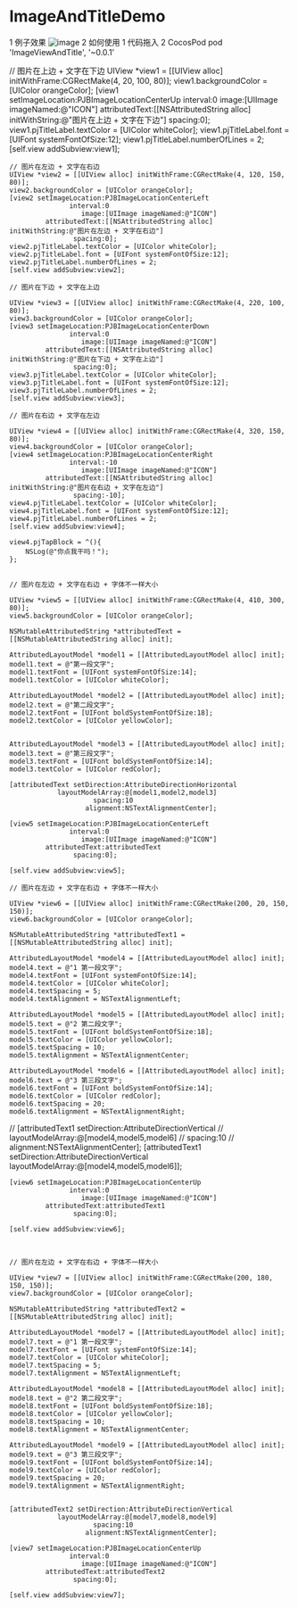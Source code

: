 # ImageAndTitleDemo
 1 例子效果
 ![image](https://github.com/evernoteHW/ImageAndTitleDemo/blob/master/demo.png)
 2 如何使用 
 1 代码拖入
 2 CocosPod
 pod 'ImageViewAndTitle', '~0.0.1'
 
 // 图片在上边 + 文字在下边
    UIView *view1 = [[UIView alloc] initWithFrame:CGRectMake(4, 20, 100, 80)];
    view1.backgroundColor = [UIColor orangeColor];
    [view1 setImageLocation:PJBImageLocationCenterUp
                   interval:0
                      image:[UIImage imageNamed:@"ICON"]
             attributedText:[[NSAttributedString alloc] initWithString:@"图片在上边 + 文字在下边"]
                    spacing:0];
    view1.pjTitleLabel.textColor = [UIColor whiteColor];
    view1.pjTitleLabel.font = [UIFont systemFontOfSize:12];
    view1.pjTitleLabel.numberOfLines = 2;
    [self.view addSubview:view1];
    
    // 图片在左边 + 文字在右边
    UIView *view2 = [[UIView alloc] initWithFrame:CGRectMake(4, 120, 150, 80)];
    view2.backgroundColor = [UIColor orangeColor];
    [view2 setImageLocation:PJBImageLocationCenterLeft
                   interval:0
                      image:[UIImage imageNamed:@"ICON"]
             attributedText:[[NSAttributedString alloc] initWithString:@"图片在左边 + 文字在右边"]
                    spacing:0];
    view2.pjTitleLabel.textColor = [UIColor whiteColor];
    view2.pjTitleLabel.font = [UIFont systemFontOfSize:12];
    view2.pjTitleLabel.numberOfLines = 2;
    [self.view addSubview:view2];
    
    // 图片在下边 + 文字在上边
    
    UIView *view3 = [[UIView alloc] initWithFrame:CGRectMake(4, 220, 100, 80)];
    view3.backgroundColor = [UIColor orangeColor];
    [view3 setImageLocation:PJBImageLocationCenterDown
                   interval:0
                      image:[UIImage imageNamed:@"ICON"]
             attributedText:[[NSAttributedString alloc] initWithString:@"图片在下边 + 文字在上边"]
                    spacing:0];
    view3.pjTitleLabel.textColor = [UIColor whiteColor];
    view3.pjTitleLabel.font = [UIFont systemFontOfSize:12];
    view3.pjTitleLabel.numberOfLines = 2;
    [self.view addSubview:view3];
    
    // 图片在右边 + 文字在左边
    
    UIView *view4 = [[UIView alloc] initWithFrame:CGRectMake(4, 320, 150, 80)];
    view4.backgroundColor = [UIColor orangeColor];
    [view4 setImageLocation:PJBImageLocationCenterRight
                   interval:-10
                      image:[UIImage imageNamed:@"ICON"]
             attributedText:[[NSAttributedString alloc] initWithString:@"图片在右边 + 文字在左边"]
                    spacing:-10];
    view4.pjTitleLabel.textColor = [UIColor whiteColor];
    view4.pjTitleLabel.font = [UIFont systemFontOfSize:12];
    view4.pjTitleLabel.numberOfLines = 2;
    [self.view addSubview:view4];
    
    view4.pjTapBlock = ^(){
        NSLog(@"你点我干吗！");
    };
    
    
    // 图片在左边 + 文字在右边 + 字体不一样大小
    
    UIView *view5 = [[UIView alloc] initWithFrame:CGRectMake(4, 410, 300, 80)];
    view5.backgroundColor = [UIColor orangeColor];
    
    NSMutableAttributedString *attributedText = [[NSMutableAttributedString alloc] init];
    
    AttributedLayoutModel *model1 = [[AttributedLayoutModel alloc] init];
    model1.text = @"第一段文字";
    model1.textFont = [UIFont systemFontOfSize:14];
    model1.textColor = [UIColor whiteColor];
    
    AttributedLayoutModel *model2 = [[AttributedLayoutModel alloc] init];
    model2.text = @"第二段文字";
    model2.textFont = [UIFont boldSystemFontOfSize:18];
    model2.textColor = [UIColor yellowColor];
    
    
    AttributedLayoutModel *model3 = [[AttributedLayoutModel alloc] init];
    model3.text = @"第三段文字";
    model3.textFont = [UIFont boldSystemFontOfSize:14];
    model3.textColor = [UIColor redColor];
    
    [attributedText setDirection:AttributeDirectionHorizontal
                layoutModelArray:@[model1,model2,model3]
                         spacing:10
                       alignment:NSTextAlignmentCenter];
    
    [view5 setImageLocation:PJBImageLocationCenterLeft
                   interval:0
                      image:[UIImage imageNamed:@"ICON"]
             attributedText:attributedText
                    spacing:0];
    
    [self.view addSubview:view5];
    
    // 图片在左边 + 文字在右边 + 字体不一样大小
    
    UIView *view6 = [[UIView alloc] initWithFrame:CGRectMake(200, 20, 150, 150)];
    view6.backgroundColor = [UIColor orangeColor];
    
    NSMutableAttributedString *attributedText1 = [[NSMutableAttributedString alloc] init];
    
    AttributedLayoutModel *model4 = [[AttributedLayoutModel alloc] init];
    model4.text = @"1 第一段文字";
    model4.textFont = [UIFont systemFontOfSize:14];
    model4.textColor = [UIColor whiteColor];
    model4.textSpacing = 5;
    model4.textAlignment = NSTextAlignmentLeft;
    
    AttributedLayoutModel *model5 = [[AttributedLayoutModel alloc] init];
    model5.text = @"2 第二段文字";
    model5.textFont = [UIFont boldSystemFontOfSize:18];
    model5.textColor = [UIColor yellowColor];
    model5.textSpacing = 10;
    model5.textAlignment = NSTextAlignmentCenter;
    
    AttributedLayoutModel *model6 = [[AttributedLayoutModel alloc] init];
    model6.text = @"3 第三段文字";
    model6.textFont = [UIFont boldSystemFontOfSize:14];
    model6.textColor = [UIColor redColor];
    model6.textSpacing = 20;
    model6.textAlignment = NSTextAlignmentRight;
    
    
//    [attributedText1 setDirection:AttributeDirectionVertical
//                layoutModelArray:@[model4,model5,model6]
//                         spacing:10
//                       alignment:NSTextAlignmentCenter];
    [attributedText1 setDirection:AttributeDirectionVertical
                 layoutModelArray:@[model4,model5,model6]];
    
    [view6 setImageLocation:PJBImageLocationCenterUp
                   interval:0
                      image:[UIImage imageNamed:@"ICON"]
             attributedText:attributedText1
                    spacing:0];
    
    [self.view addSubview:view6];
    
    
    
    // 图片在左边 + 文字在右边 + 字体不一样大小
    
    UIView *view7 = [[UIView alloc] initWithFrame:CGRectMake(200, 180, 150, 150)];
    view7.backgroundColor = [UIColor orangeColor];
    
    NSMutableAttributedString *attributedText2 = [[NSMutableAttributedString alloc] init];
    
    AttributedLayoutModel *model7 = [[AttributedLayoutModel alloc] init];
    model7.text = @"1 第一段文字";
    model7.textFont = [UIFont systemFontOfSize:14];
    model7.textColor = [UIColor whiteColor];
    model7.textSpacing = 5;
    model7.textAlignment = NSTextAlignmentLeft;
    
    AttributedLayoutModel *model8 = [[AttributedLayoutModel alloc] init];
    model8.text = @"2 第二段文字";
    model8.textFont = [UIFont boldSystemFontOfSize:18];
    model8.textColor = [UIColor yellowColor];
    model8.textSpacing = 10;
    model8.textAlignment = NSTextAlignmentCenter;
    
    AttributedLayoutModel *model9 = [[AttributedLayoutModel alloc] init];
    model9.text = @"3 第三段文字";
    model9.textFont = [UIFont boldSystemFontOfSize:14];
    model9.textColor = [UIColor redColor];
    model9.textSpacing = 20;
    model9.textAlignment = NSTextAlignmentRight;
    
    
    [attributedText2 setDirection:AttributeDirectionVertical
                layoutModelArray:@[model7,model8,model9]
                         spacing:10
                       alignment:NSTextAlignmentCenter];
    
    [view7 setImageLocation:PJBImageLocationCenterUp
                   interval:0
                      image:[UIImage imageNamed:@"ICON"]
             attributedText:attributedText2
                    spacing:0];
    
    [self.view addSubview:view7];
    
